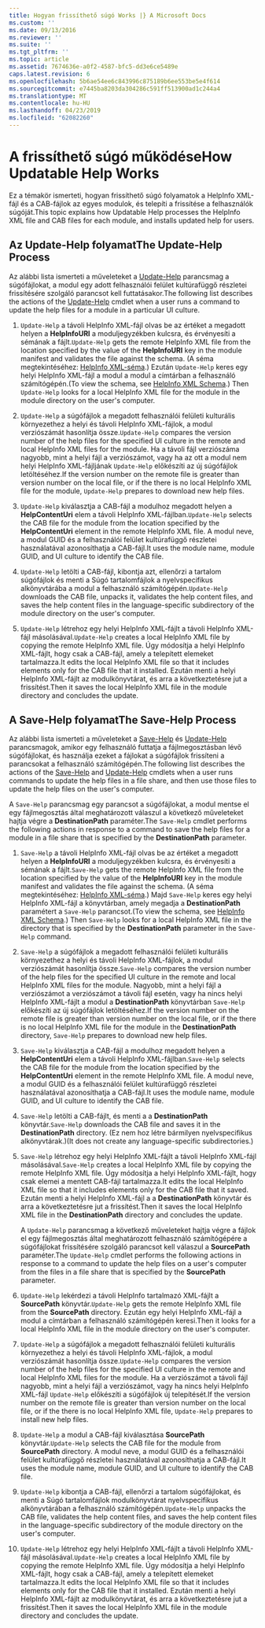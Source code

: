 ```yaml
---
title: Hogyan frissíthető súgó Works |} A Microsoft Docs
ms.custom: ''
ms.date: 09/13/2016
ms.reviewer: ''
ms.suite: ''
ms.tgt_pltfrm: ''
ms.topic: article
ms.assetid: 7674636e-a0f2-4587-bfc5-dd3e6ce5489e
caps.latest.revision: 6
ms.openlocfilehash: 5b6ae54ee6c843996c875189b6ee553be5e4f614
ms.sourcegitcommit: e7445ba8203da304286c591ff513900ad1c244a4
ms.translationtype: MT
ms.contentlocale: hu-HU
ms.lasthandoff: 04/23/2019
ms.locfileid: "62082260"
---
```

# <a name="how-updatable-help-works"></a><span data-ttu-id="5e74b-102">A frissíthető súgó működése</span><span class="sxs-lookup"><span data-stu-id="5e74b-102">How Updatable Help Works</span></span>

<span data-ttu-id="5e74b-103">Ez a témakör ismerteti, hogyan frissíthető súgó folyamatok a HelpInfo XML-fájl és a CAB-fájlok az egyes modulok, és telepíti a frissítése a felhasználók súgóját.</span><span class="sxs-lookup"><span data-stu-id="5e74b-103">This topic explains how Updatable Help processes the HelpInfo XML file and CAB files for each module, and installs updated help for users.</span></span>

## <a name="the-update-help-process"></a><span data-ttu-id="5e74b-104">Az Update-Help folyamat</span><span class="sxs-lookup"><span data-stu-id="5e74b-104">The Update-Help Process</span></span>

<span data-ttu-id="5e74b-105">Az alábbi lista ismerteti a műveleteket a [Update-Help](/powershell/module/Microsoft.PowerShell.Core/Update-Help) parancsmag a súgófájlokat, a modul egy adott felhasználói felület kultúrafüggő részletei frissítésére szolgáló parancsot kell futtatásakor.</span><span class="sxs-lookup"><span data-stu-id="5e74b-105">The following list describes the actions of the [Update-Help](/powershell/module/Microsoft.PowerShell.Core/Update-Help) cmdlet when a user runs a command to update the help files for a module in a particular UI culture.</span></span>

1. <span data-ttu-id="5e74b-106">`Update-Help` a távoli HelpInfo XML-fájl olvas be az értéket a megadott helyen a **HelpInfoURI** a moduljegyzékben kulcsra, és érvényesíti a sémának a fájlt.</span><span class="sxs-lookup"><span data-stu-id="5e74b-106">`Update-Help` gets the remote HelpInfo XML file from the location specified by the value of the **HelpInfoURI** key in the module manifest and validates the file against the schema.</span></span> <span data-ttu-id="5e74b-107">(A séma megtekintéséhez: [HelpInfo XML-séma](./helpinfo-xml-schema.md).) Ezután `Update-Help` keres egy helyi HelpInfo XML-fájl a modul a modul a címtárban a felhasználó számítógépén.</span><span class="sxs-lookup"><span data-stu-id="5e74b-107">(To view the schema, see [HelpInfo XML Schema](./helpinfo-xml-schema.md).) Then `Update-Help` looks for a local HelpInfo XML file for the module in the module directory on the user's computer.</span></span>

2. <span data-ttu-id="5e74b-108">`Update-Help` a súgófájlok a megadott felhasználói felületi kulturális környezethez a helyi és távoli HelpInfo XML-fájlok, a modul verziószámát hasonlítja össze.</span><span class="sxs-lookup"><span data-stu-id="5e74b-108">`Update-Help` compares the version number of the help files for the specified UI culture in the remote and local HelpInfo XML files for the module.</span></span> <span data-ttu-id="5e74b-109">Ha a távoli fájl verziószáma nagyobb, mint a helyi fájl a verziószámot, vagy ha az ott a modul nem helyi HelpInfo XML-fájljának `Update-Help` előkészíti az új súgófájlok letöltéséhez.</span><span class="sxs-lookup"><span data-stu-id="5e74b-109">If the version number on the remote file is greater than version number on the local file, or if the there is no local HelpInfo XML file for the module, `Update-Help` prepares to download new help files.</span></span>

3. <span data-ttu-id="5e74b-110">`Update-Help` kiválasztja a CAB-fájl a modulhoz megadott helyen a **HelpContentUri** elem a távoli HelpInfo XML-fájlban.</span><span class="sxs-lookup"><span data-stu-id="5e74b-110">`Update-Help` selects the CAB file for the module from the location specified by the **HelpContentUri** element in the remote HelpInfo XML file.</span></span> <span data-ttu-id="5e74b-111">A modul neve, a modul GUID és a felhasználói felület kultúrafüggő részletei használatával azonosíthatja a CAB-fájl.</span><span class="sxs-lookup"><span data-stu-id="5e74b-111">It uses the module name, module GUID, and UI culture to identify the CAB file.</span></span>

4. <span data-ttu-id="5e74b-112">`Update-Help` letölti a CAB-fájl, kibontja azt, ellenőrzi a tartalom súgófájlok és menti a Súgó tartalomfájlok a nyelvspecifikus alkönyvtárába a modul a felhasználó számítógépén.</span><span class="sxs-lookup"><span data-stu-id="5e74b-112">`Update-Help` downloads the CAB file, unpacks it, validates the help content files, and saves the help content files in the language-specific subdirectory of the module directory on the user's computer.</span></span>

5. <span data-ttu-id="5e74b-113">`Update-Help` létrehoz egy helyi HelpInfo XML-fájlt a távoli HelpInfo XML-fájl másolásával.</span><span class="sxs-lookup"><span data-stu-id="5e74b-113">`Update-Help` creates a local HelpInfo XML file by copying the remote HelpInfo XML file.</span></span> <span data-ttu-id="5e74b-114">Úgy módosítja a helyi HelpInfo XML-fájlt, hogy csak a CAB-fájl, amely a telepített elemeket tartalmazza.</span><span class="sxs-lookup"><span data-stu-id="5e74b-114">It edits the local HelpInfo XML file so that it includes elements only for the CAB file that it installed.</span></span> <span data-ttu-id="5e74b-115">Ezután menti a helyi HelpInfo XML-fájlt az modulkönyvtárat, és arra a következtetésre jut a frissítést.</span><span class="sxs-lookup"><span data-stu-id="5e74b-115">Then it saves the local HelpInfo XML file in the module directory and concludes the update.</span></span>

## <a name="the-save-help-process"></a><span data-ttu-id="5e74b-116">A Save-Help folyamat</span><span class="sxs-lookup"><span data-stu-id="5e74b-116">The Save-Help Process</span></span>

<span data-ttu-id="5e74b-117">Az alábbi lista ismerteti a műveleteket a [Save-Help](/powershell/module/Microsoft.PowerShell.Core/Save-Help) és [Update-Help](/powershell/module/Microsoft.PowerShell.Core/Update-Help) parancsmagok, amikor egy felhasználó futtatja a fájlmegosztásban lévő súgófájlokat, és használja ezeket a fájlokat a súgófájlok frissíteni a parancsokat a felhasználó számítógépén.</span><span class="sxs-lookup"><span data-stu-id="5e74b-117">The following list describes the actions of the [Save-Help](/powershell/module/Microsoft.PowerShell.Core/Save-Help) and [Update-Help](/powershell/module/Microsoft.PowerShell.Core/Update-Help) cmdlets when a user runs commands to update the help files in a file share, and then use those files to update the help files on the user's computer.</span></span>

<span data-ttu-id="5e74b-118">A `Save-Help` parancsmag egy parancsot a súgófájlokat, a modul mentse el egy fájlmegosztás által meghatározott válaszul a következő műveleteket hajtja végre a **DestinationPath** paraméter.</span><span class="sxs-lookup"><span data-stu-id="5e74b-118">The `Save-Help` cmdlet performs the following actions in response to a command to save the help files for a module in a file share that is specified by the **DestinationPath** parameter.</span></span>

1. <span data-ttu-id="5e74b-119">`Save-Help` a távoli HelpInfo XML-fájl olvas be az értéket a megadott helyen a **HelpInfoURI** a moduljegyzékben kulcsra, és érvényesíti a sémának a fájlt.</span><span class="sxs-lookup"><span data-stu-id="5e74b-119">`Save-Help` gets  the remote HelpInfo XML file from the location specified by the value of the **HelpInfoURI** key in the module manifest and validates the file against the schema.</span></span> <span data-ttu-id="5e74b-120">(A séma megtekintéséhez: [HelpInfo XML-séma](./helpinfo-xml-schema.md).) Majd `Save-Help` keres egy helyi HelpInfo XML-fájl a könyvtárban, amely megadja a **DestinationPath** paramétert a `Save-Help` parancsot.</span><span class="sxs-lookup"><span data-stu-id="5e74b-120">(To view the schema, see [HelpInfo XML Schema](./helpinfo-xml-schema.md).) Then `Save-Help` looks for a local HelpInfo XML file in the directory that is specified by the **DestinationPath** parameter in the `Save-Help` command.</span></span>

2. <span data-ttu-id="5e74b-121">`Save-Help` a súgófájlok a megadott felhasználói felületi kulturális környezethez a helyi és távoli HelpInfo XML-fájlok, a modul verziószámát hasonlítja össze.</span><span class="sxs-lookup"><span data-stu-id="5e74b-121">`Save-Help` compares the version number of the help files for the specified UI culture in the remote and local HelpInfo XML files for the module.</span></span> <span data-ttu-id="5e74b-122">Nagyobb, mint a helyi fájl a verziószámot a verziószámot a távoli fájl esetén, vagy ha nincs helyi HelpInfo XML-fájlt a modul a **DestinationPath** könyvtárban `Save-Help` előkészíti az új súgófájlok letöltéséhez.</span><span class="sxs-lookup"><span data-stu-id="5e74b-122">If the version number on the remote file is greater than version number on the local file, or if the there is no local HelpInfo XML file for the module in the **DestinationPath** directory, `Save-Help` prepares to download new help files.</span></span>

3. <span data-ttu-id="5e74b-123">`Save-Help` kiválasztja a CAB-fájl a modulhoz megadott helyen a **HelpContentUri** elem a távoli HelpInfo XML-fájlban.</span><span class="sxs-lookup"><span data-stu-id="5e74b-123">`Save-Help` selects the CAB file for the module from the location specified by the **HelpContentUri** element in the remote HelpInfo XML file.</span></span> <span data-ttu-id="5e74b-124">A modul neve, a modul GUID és a felhasználói felület kultúrafüggő részletei használatával azonosíthatja a CAB-fájl.</span><span class="sxs-lookup"><span data-stu-id="5e74b-124">It uses the module name, module GUID, and UI culture to identify the CAB file.</span></span>

4. <span data-ttu-id="5e74b-125">`Save-Help` letölti a CAB-fájlt, és menti a a **DestinationPath** könyvtár.</span><span class="sxs-lookup"><span data-stu-id="5e74b-125">`Save-Help` downloads the CAB file and saves it in the **DestinationPath** directory.</span></span> <span data-ttu-id="5e74b-126">(Ez nem hoz létre bármilyen nyelvspecifikus alkönyvtárak.)</span><span class="sxs-lookup"><span data-stu-id="5e74b-126">(It does not create any language-specific subdirectories.)</span></span>

5. <span data-ttu-id="5e74b-127">`Save-Help` létrehoz egy helyi HelpInfo XML-fájlt a távoli HelpInfo XML-fájl másolásával.</span><span class="sxs-lookup"><span data-stu-id="5e74b-127">`Save-Help` creates a local HelpInfo XML file by copying the remote HelpInfo XML file.</span></span> <span data-ttu-id="5e74b-128">Úgy módosítja a helyi HelpInfo XML-fájlt, hogy csak elemei a mentett CAB-fájl tartalmazza.</span><span class="sxs-lookup"><span data-stu-id="5e74b-128">It edits the local HelpInfo XML file so that it includes elements only for the CAB file that it saved.</span></span> <span data-ttu-id="5e74b-129">Ezután menti a helyi HelpInfo XML-fájl a a **DestinationPath** könyvtár és arra a következtetésre jut a frissítést.</span><span class="sxs-lookup"><span data-stu-id="5e74b-129">Then it saves the local HelpInfo XML file in the  **DestinationPath** directory and concludes the update.</span></span>

   <span data-ttu-id="5e74b-130">A `Update-Help` parancsmag a következő műveleteket hajtja végre a fájlok el egy fájlmegosztás által meghatározott felhasználó számítógépére a súgófájlokat frissítésére szolgáló parancsot kell válaszul a **SourcePath** paraméter.</span><span class="sxs-lookup"><span data-stu-id="5e74b-130">The `Update-Help` cmdlet performs the following actions in response to a command to update the help files on a user's computer from the files in a file share that is specified by the **SourcePath** parameter.</span></span>

1. <span data-ttu-id="5e74b-131">`Update-Help` lekérdezi a távoli HelpInfo tartalmazó XML-fájlt a **SourcePath** könyvtár.</span><span class="sxs-lookup"><span data-stu-id="5e74b-131">`Update-Help` gets the remote HelpInfo XML file from the **SourcePath** directory.</span></span> <span data-ttu-id="5e74b-132">Ezután egy helyi HelpInfo XML-fájl a modul a címtárban a felhasználó számítógépén keresi.</span><span class="sxs-lookup"><span data-stu-id="5e74b-132">Then it looks for a local HelpInfo XML file in the module directory on the user's computer.</span></span>

2. <span data-ttu-id="5e74b-133">`Update-Help` a súgófájlok a megadott felhasználói felületi kulturális környezethez a helyi és távoli HelpInfo XML-fájlok, a modul verziószámát hasonlítja össze.</span><span class="sxs-lookup"><span data-stu-id="5e74b-133">`Update-Help` compares the version number of the help files for the specified UI culture in the remote and local HelpInfo XML files for the module.</span></span> <span data-ttu-id="5e74b-134">Ha a verziószámot a távoli fájl nagyobb, mint a helyi fájl a verziószámot, vagy ha nincs helyi HelpInfo XML-fájl `Update-Help` előkészíti a súgófájlok új telepítését.</span><span class="sxs-lookup"><span data-stu-id="5e74b-134">If the version number on the remote file is greater than version number on the local file, or if the there is no local HelpInfo XML file, `Update-Help` prepares to install new help files.</span></span>

3. <span data-ttu-id="5e74b-135">`Update-Help` a modul a CAB-fájl kiválasztása **SourcePath** könyvtár.</span><span class="sxs-lookup"><span data-stu-id="5e74b-135">`Update-Help` selects the CAB file for the module from **SourcePath** directory.</span></span> <span data-ttu-id="5e74b-136">A modul neve, a modul GUID és a felhasználói felület kultúrafüggő részletei használatával azonosíthatja a CAB-fájl.</span><span class="sxs-lookup"><span data-stu-id="5e74b-136">It uses the module name, module GUID, and UI culture to identify the CAB file.</span></span>

4. <span data-ttu-id="5e74b-137">`Update-Help` kibontja a CAB-fájl, ellenőrzi a tartalom súgófájlokat, és menti a Súgó tartalomfájlok modulkönyvtárat nyelvspecifikus alkönyvtárában a felhasználó számítógépén.</span><span class="sxs-lookup"><span data-stu-id="5e74b-137">`Update-Help` unpacks the CAB file, validates the help content files, and saves the help content files in the language-specific subdirectory of the module directory on the user's computer.</span></span>

5. <span data-ttu-id="5e74b-138">`Update-Help` létrehoz egy helyi HelpInfo XML-fájlt a távoli HelpInfo XML-fájl másolásával.</span><span class="sxs-lookup"><span data-stu-id="5e74b-138">`Update-Help` creates a local HelpInfo XML file by copying the remote HelpInfo XML file.</span></span> <span data-ttu-id="5e74b-139">Úgy módosítja a helyi HelpInfo XML-fájlt, hogy csak a CAB-fájl, amely a telepített elemeket tartalmazza.</span><span class="sxs-lookup"><span data-stu-id="5e74b-139">It edits the local HelpInfo XML file so that it includes elements only for the CAB file that it installed.</span></span> <span data-ttu-id="5e74b-140">Ezután menti a helyi HelpInfo XML-fájlt az modulkönyvtárat, és arra a következtetésre jut a frissítést.</span><span class="sxs-lookup"><span data-stu-id="5e74b-140">Then it saves the local HelpInfo XML file in the module directory and concludes the update.</span></span>